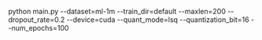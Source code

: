 python main.py --dataset=ml-1m --train_dir=default --maxlen=200 --dropout_rate=0.2 --device=cuda --quant_mode=lsq --quantization_bit=16 --num_epochs=100